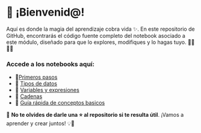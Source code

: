 # 🚀 ¡Bienvenid@!

Aquí es donde la magia del aprendizaje cobra vida ✨. En este repositorio de GitHub, encontrarás el código fuente completo del notebook asociado a este módulo, diseñado para que lo explores, modifiques y lo hagas tuyo. 👨‍💻👩‍💻

### Accede a los notebooks aquí:
- 🔗[Primeros pasos](https://colab.research.google.com/drive/1N814avySj1W-XvD9cqiaj3qn9STI4M3N?usp=sharing)
- 🔗 [Tipos de datos](https://www.blogger.com/u/1/blog/page/edit/8657873398036118919/1236084761029559950#)
- 🔗 [Variables y expresiones](https://colab.research.google.com/drive/1xhx923Z1-HXVYiGe1uhWmbi2LUDyD-Wo?usp=sharing)
- 🔗 [Cadenas](https://colab.research.google.com/drive/1d7cbmB1FloSP6E23J6LARZ_BOmD2slI3?usp=sharing)
- 🔗 [Guía rápida de conceptos basicos](https://colab.research.google.com/drive/1P4ZuQzsCISKW_zIVNOsuIldH98O1jyKu?usp=sharing)

🌟 **No te olvides de darle una ⭐ al repositorio si te resulta útil**. ¡Vamos a aprender y crear juntos! 💡🤝
